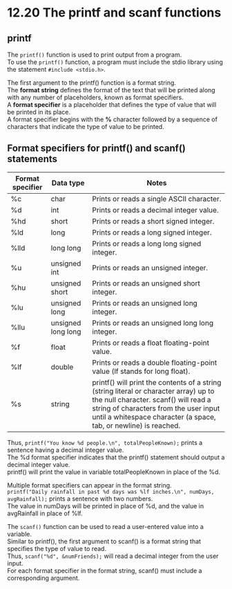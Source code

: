 # 12.20 The printf and scanf functions

## printf
The ``printf()`` function is used to print output from a program.   
To use the ``printf()`` function, a program must include the stdio library using the statement ``#include <stdio.h>``.

The first argument to the printf() function is a format string.   
The **format string** defines the format of the text that will be printed along with any number of placeholders, known as format specifiers.   
A **format specifier** is a placeholder that defines the type of value that will be printed in its place.   
A format specifier begins with the **%** character followed by a sequence of characters that indicate the type of value to be printed.   

## Format specifiers for printf() and scanf() statements
|Format specifier|Data type|Notes|
|----------------|---------|-----|
|%c|char|Prints or reads a single ASCII character.|
|%d|int|Prints or reads a decimal integer value.|
|%hd|short|Prints or reads a short signed integer.|
|%ld|long|Prints or reads a long signed integer.|
|%lld|long long|Prints or reads a long long signed integer.|
|%u|unsigned int|Prints or reads an unsigned integer.|
|%hu|unsigned short|Prints or reads an unsigned short integer.|
|%lu|unsigned long|Prints or reads an unsigned long integer.|
|%llu|unsigned long long|Prints or reads an unsigned long long integer.|
|%f|float|Prints or reads a float floating-point value.|
|%lf|double|Prints or reads a double floating-point value (lf stands for long float).|
|%s|string|printf() will print the contents of a string (string literal or character array) up to the null character. scanf() will read a string of characters from the user input until a whitespace character (a space, tab, or newline) is reached.|

Thus, ``printf("You know %d people.\n", totalPeopleKnown);`` prints a sentence having a decimal integer value.   
The %d format specifier indicates that the printf() statement should output a decimal integer value.   
printf() will print the value in variable totalPeopleKnown in place of the %d.   

Multiple format specifiers can appear in the format string.   
``printf("Daily rainfall in past %d days was %lf inches.\n", numDays, avgRainfall);`` prints a sentence with two numbers.   
The value in numDays will be printed in place of %d, and the value in avgRainfall in place of %lf.   

The ``scanf()`` function can be used to read a user-entered value into a variable.   
Similar to printf(), the first argument to scanf() is a format string that specifies the type of value to read.   
Thus, ``scanf("%d", &numFriends);`` will read a decimal integer from the user input.   
For each format specifier in the format string, scanf() must include a corresponding argument.   
